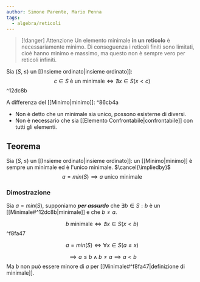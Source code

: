 ```yaml
---
author: Simone Parente, Mario Penna
tags:
  - algebra/reticoli
---
```

>[!danger] Attenzione
>Un elemento minimale **in un reticolo** è necessariamente minimo. Di conseguenza i reticoli finiti sono limitati, cioè hanno minimo e massimo, ma questo non è sempre vero per reticoli infiniti.

Sia $(S, \leq)$ un [[Insieme ordinato|insieme ordinato]]:
$$c \in S \text{ è un minimale} \iff \nexists x \in S (x <c)$$ ^12dc8b

A differenza del [[Minimo|minimo]]: ^86cb4a
- Non è detto che un minimale sia unico, possono esisterne di diversi.
- Non è necessario che sia [[Elemento Confrontabile|confrontabile]] con tutti gli elementi. 
## Teorema
Sia $(S, \leq)$ un [[Insieme ordinato|insieme ordinato]]: un [[Minimo|minimo]] è sempre un minimale ed è l'unico minimale. $\cancel{\impliedby}$
$$a = min(S) \implies a \text{ unico minimale}$$
### Dimostrazione
Sia $a = min(S)$, supponiamo _**per assurdo**_ che $\exists b \in S: b$ è un [[Minimale#^12dc8b|minimale]] e che $b \neq a$.

$$b \; \text{minimale} \iff \nexists x \in S (x < b)$$ ^f8fa47

$$a = min(S) \iff \forall x \in S (a \leq x)$$

$$\implies a \leq b \land b \neq a \implies a < b$$
Ma $b$ non può essere minore di $a$ per [[Minimale#^f8fa47|definizione di minimale]].